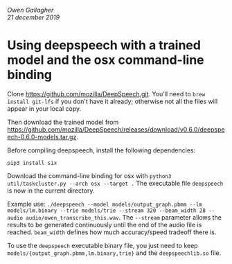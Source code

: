 _Owen Gallagher_<br>
_21 december 2019_

# Using deepspeech with a trained model and the osx command-line binding

Clone https://github.com/mozilla/DeepSpeech.git. You'll need to `brew install git-lfs` if you don't have it already; otherwise not all the files will appear in your local copy.

Then download the trained model from https://github.com/mozilla/DeepSpeech/releases/download/v0.6.0/deepspeech-0.6.0-models.tar.gz.

Before compiling deepspeech, install the following dependencies:

```
pip3 install six
```

Download the command-line binding for osx with `python3 util/taskcluster.py --arch osx --target .` The executable file `deepspeech` is now in the current directory.

Example use: `./deepspeech --model models/output_graph.pbmm --lm models/lm.binary --trie models/trie --stream 320 --beam_width 28 --audio audio/owen_transcribe_this.wav`. The `--stream` parameter allows the results to be generated continuously until the end of the audio file is reached. `beam_width` defines how much accuracy/speed tradeoff there is.

To use the `deepspeech` executable binary file, you just need to keep `models/{output_graph.pbmm,lm.binary,trie}` and the `deepspeechlib.so` file.
